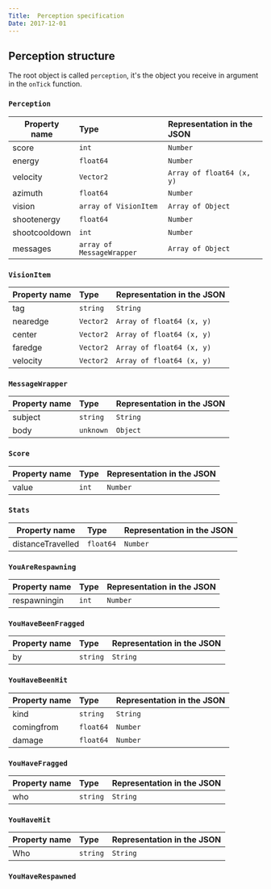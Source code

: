 ```yaml
---
Title:  Perception specification
Date: 2017-12-01
---
```


## Perception structure

The root object is called `perception`, it's the object you receive in argument in the `onTick` function.

### `Perception`

Property name | Type                      | Representation in the JSON
--------------|:--------------------------|:--------------------------
score         | `int`                     | `Number`
energy        | `float64`                 | `Number`
velocity      | `Vector2`                 | `Array of float64 (x, y)`
azimuth       | `float64`                 | `Number`
vision        | `array of VisionItem`     | `Array of Object`
shootenergy   | `float64`                 | `Number`
shootcooldown | `int`                     | `Number`
messages      | `array of MessageWrapper` | `Array of Object`

### `VisionItem`

Property name | Type      | Representation in the JSON
--------------|:----------|:--------------------------
tag           | `string`  | `String`
nearedge      | `Vector2` | `Array of float64 (x, y)`
center        | `Vector2` | `Array of float64 (x, y)`
faredge       | `Vector2` | `Array of float64 (x, y)`
velocity      | `Vector2` | `Array of float64 (x, y)`

### `MessageWrapper`

Property name | Type      | Representation in the JSON
--------------|:----------|:--------------------------
subject       | `string`  | `String`
body          | `unknown` | `Object`

### `Score`

Property name | Type     | Representation in the JSON
--------------|:---------|:--------------------------
value         | `int`    | `Number`

### `Stats`

Property name      | Type      | Representation in the JSON
-------------------|:----------|:--------------------------
distanceTravelled  | `float64` | `Number`

### `YouAreRespawning`

Property name | Type  | Representation in the JSON
--------------|:------|:--------------------------
respawningin  | `int` | `Number`

### `YouHaveBeenFragged`

Property name | Type     | Representation in the JSON
--------------|:---------|:---------------------------------
by            | `string` | `String`

### `YouHaveBeenHit`

Property name | Type      | Representation in the JSON
--------------|:----------|:--------------------------
kind          | `string`  | `String`
comingfrom    | `float64` | `Number`
damage        | `float64` | `Number`

### `YouHaveFragged`

Property name | Type     | Representation in the JSON
--------------|:---------|:--------------------------
who           | `string` | `String`

### `YouHaveHit`

Property name | Type     | Representation in the JSON
--------------|:---------|:--------------------------
Who           | `string` | `String`

### `YouHaveRespawned`
